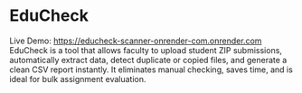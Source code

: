 # EduCheck
Live Demo: https://educheck-scanner-onrender-com.onrender.com <br>
EduCheck is a tool that allows faculty to upload student ZIP submissions, automatically extract data, detect duplicate or copied files, and generate a clean CSV report instantly. It eliminates manual checking, saves time, and is ideal for bulk assignment evaluation.
